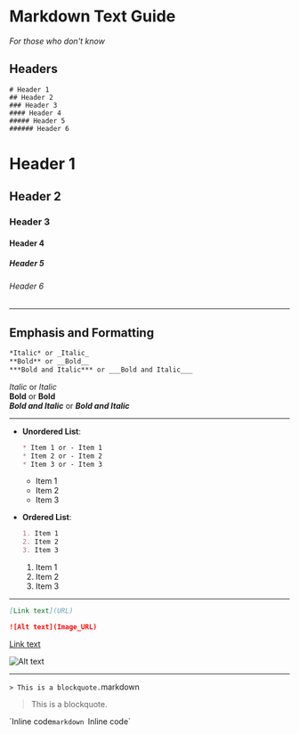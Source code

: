 # Markdown Text Guide
*For those who don't know*
<br>

## Headers
```
# Header 1
## Header 2
### Header 3
#### Header 4
##### Header 5
###### Header 6
```
# Header 1
## Header 2
### Header 3
#### Header 4
##### Header 5
###### Header 6

---

## Emphasis and Formatting

```markdown
*Italic* or _Italic_  
**Bold** or __Bold__  
***Bold and Italic*** or ___Bold and Italic___
```

*Italic* or _Italic_  
**Bold** or __Bold__  
***Bold and Italic*** or ___Bold and Italic___

---

- **Unordered List**:
  
    ```markdown
    * Item 1 or - Item 1
    * Item 2 or - Item 2
    * Item 3 or - Item 3
    ```
    
    * Item 1
    * Item 2
    * Item 3

- **Ordered List**:
  
    ```markdown
    1. Item 1
    2. Item 2
    3. Item 3
    ```
    
    1. Item 1
    2. Item 2
    3. Item 3

---

```markdown
[Link text](URL)

![Alt text](Image_URL)
```

[Link text](https://0v3rr1de0.github.io/Markdown-guide/)

![Alt text](https://royalarcadenorwich.co.uk/wp-content/uploads/2017/07/150x150.png)

---

`> This is a blockquote.`markdown
> This is a blockquote.

\`Inline code`markdown
`Inline code`

